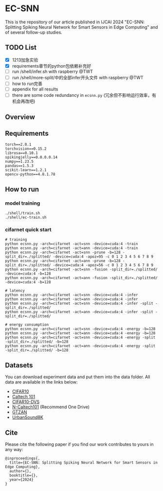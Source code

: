 # EC-SNN
This is the repository of our article published in IJCAI 2024 "EC-SNN: Splitting Spiking Neural Network for Smart Sensors in Edge Computing" and of several follow-up studies.

## TODO List

- [x] 1213加急实验
- [x] requirements章节的python包依赖补充好
- [ ] run /shell/infer.sh with raspberry @TWT
- [ ] run /shell/more-split/中的全部infer开头文件 with raspberry @TWT
- [ ] how to run完善
- [ ] appendix for all results
- [ ] there are some code redundancy in `ecsnn.py` (冗余但不影响运行效率，有机会再改吧)

## Overview

## Requirements

```
torch==2.0.1
torchvision==0.15.2
librosa==0.10.1
spikingjelly==0.0.0.0.14
numpy==1.23.5
pandas==1.5.3
scikit-learn==1.2.1
opencv-python==4.8.1.78
```

## How to run

### model training

```
./shell/train.sh
./shell/ec-train.sh
```

### cifarnet quick start
```
# training
python ecsnn.py -arch=cifarnet -act=snn -device=cuda:4 -train 
python ecsnn.py -arch=cifarnet -act=ann -device=cuda:4 -train 
python ecsnn.py -arch=cifarnet -act=snn -prune -b=128 -split_dir=./splitted/ -device=cuda:4 -apoz=95 -c 0 1 2 3 4 5 6 7 8 9
python ecsnn.py -arch=cifarnet -act=ann -prune -b=128 -split_dir=./splitted/ -device=cuda:4 -apoz=56 -c 0 1 2 3 4 5 6 7 8 9
python ecsnn.py -arch=cifarnet -act=snn -fusion -split_dir=./splitted/ -device=cuda:4 -b=128
python ecsnn.py -arch=cifarnet -act=ann -fusion -split_dir=./splitted/ -device=cuda:4 -b=128

# latency
python ecsnn.py -arch=cifarnet -act=snn -device=cuda:4 -infer 
python ecsnn.py -arch=cifarnet -act=ann -device=cuda:4 -infer 
python ecsnn.py -arch=cifarnet -act=snn -device=cuda:4 -infer -split -split_dir=./splitted/
python ecsnn.py -arch=cifarnet -act=ann -device=cuda:4 -infer -split -split_dir=./splitted/

# energy consumption
python ecsnn.py -arch=cifarnet -act=snn -device=cuda:4 -energy -b=128
python ecsnn.py -arch=cifarnet -act=ann -device=cuda:4 -energy -b=128
python ecsnn.py -arch=cifarnet -act=snn -device=cuda:4 -energy -split -split_dir=./splitted/ -b=128
python ecsnn.py -arch=cifarnet -act=ann -device=cuda:4 -energy -split -split_dir=./splitted/ -b=128
```

## Datasets

You can download experiment data and put them into the data folder. All data are available in the links below:

 - [CIFAR10](https://www.cs.toronto.edu/~kriz/cifar.html)
 - [Caltech 101](https://data.caltech.edu/records/mzrjq-6wc02)
 - [CIFAR10-DVS](https://figshare.com/articles/dataset/CIFAR10-DVS_New/4724671)
 - [N-Caltech101](https://www.garrickorchard.com/datasets/n-caltech101) (Recommend One Drive)
 - [GTZAN](https://www.kaggle.com/datasets/andradaolteanu/gtzan-dataset-music-genre-classification)
 - [UrbanSound8K](https://www.kaggle.com/datasets/chrisfilo/urbansound8k)

## Cite

Please cite the following paper if you find our work contributes to yours in any way:

```
@inproceedings{,
  title={EC-SNN: Splitting Spiking Neural Network for Smart Sensors in Edge Computing},
  author={},
  booktitle={},
  year={2024}
}
```
